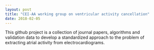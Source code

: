 ```yaml
---
layout: post
title: "CEI-AA working group on ventricular activity cancellation"
date: 2018-02-05
---
```


This github project is a collection of journal papers, algorithms and validation data to develop a 
standardized approach to the problem of extracting atrial activity from electrocardiograms.
